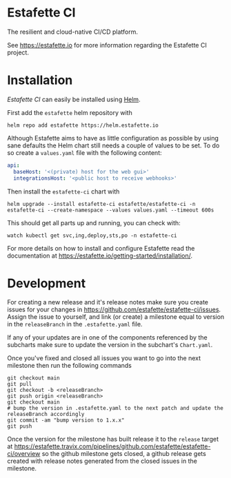 # Estafette CI

The resilient and cloud-native CI/CD platform.

See https://estafette.io for more information regarding the Estafette CI project.

# Installation

_Estafette CI_ can easily be installed using [Helm](https://helm.sh/).


First add the `estafette` helm repository with

```
helm repo add estafette https://helm.estafette.io
```

Although Estafette aims to have as little configuration as possible by using sane defaults the Helm chart still needs a couple of values to be set. To do so create a `values.yaml` file with the following content:

```yaml
api:
  baseHost: '<(private) host for the web gui>'
  integrationsHost: '<public host to receive webhooks>'
```

Then install the `estafette-ci` chart with

```
helm upgrade --install estafette-ci estafette/estafette-ci -n estafette-ci --create-namespace --values values.yaml --timeout 600s
```

This should get all parts up and running, you can check with:

```
watch kubectl get svc,ing,deploy,sts,po -n estafette-ci
```

For more details on how to install and configure Estafette read the documentation at https://estafette.io/getting-started/installation/.

# Development

For creating a new release and it's release notes make sure you create issues for your changes in https://github.com/estafette/estafette-ci/issues. Assign the issue to yourself, and link (or create) a milestone equal to version  in the `releaseBranch` in the `.estafette.yaml` file.

If any of your updates are in one of the components referenced by the subcharts make sure to update the version in the subchart's `Chart.yaml`.

Once you've fixed and closed all issues you want to go into the next milestone then run the following commands

```
git checkout main
git pull
git checkout -b <releaseBranch>
git push origin <releaseBranch>
git checkout main
# bump the version in .estafette.yaml to the next patch and update the releaseBranch accordingly
git commit -am "bump version to 1.x.x"
git push
```

Once the version for the milestone has built release it to the `release` target at https://estafette.travix.com/pipelines/github.com/estafette/estafette-ci/overview so the github milestone gets closed, a github release gets created with release notes generated from the closed issues in the milestone.